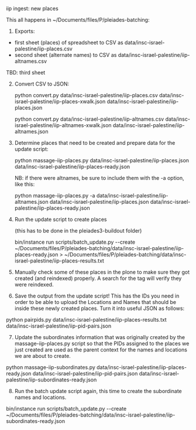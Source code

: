 
iip ingest: new places

This all happens in ~/Documents/files/P/pleiades-batching:

1. Exports:

 * first sheet (places) of spreadsheet to CSV as data/insc-israel-palestine/iip-places.csv
 * second sheet (alternate names) to CSV as data/insc-israel-palestine/iip-altnames.csv
 
 TBD: third sheet

2. Convert CSV to JSON:
    
    python convert.py data/insc-israel-palestine/iip-places.csv data/insc-israel-palestine/iip-places-xwalk.json data/insc-israel-palestine/iip-places.json

    python convert.py data/insc-israel-palestine/iip-altnames.csv data/insc-israel-palestine/iip-altnames-xwalk.json data/insc-israel-palestine/iip-altnames.json

3. Determine places that need to be created and prepare data for the update script:

    python massage-iip-places.py data/insc-israel-palestine/iip-places.json data/insc-israel-palestine/iip-places-ready.json

    NB: if there were altnames, be sure to include them with the -a option, like this:

    python massage-iip-places.py -a data/insc-israel-palestine/iip-altnames.json data/insc-israel-palestine/iip-places.json data/insc-israel-palestine/iip-places-ready.json

4. Run the update script to create places

    (this has to be done in the pleiades3-buildout folder)

    bin/instance run scripts/batch_update.py --create ~/Documents/files/P/pleiades-batching/data/insc-israel-palestine/iip-places-ready.json > ~/Documents/files/P/pleiades-batching/data/insc-israel-palestine/iip-places-results.txt

5. Manually check some of these places in the plone to make sure they got created (and reindexed) properly. A search for the tag will verify they were reindexed.

6. Save the output from the update script! This has the IDs you need in order to be able to upload the Locations and Names that should be inside these newly created places. Turn it into useful JSON as follows:

  python pairpids.py data/insc-israel-palestine/iip-places-results.txt data/insc-israel-palestine/iip-pid-pairs.json

7. Update the subordinates information that was originally created by the massage-iip-places.py script so that the PIDs assigned to the places we just created are used as the parent context for the names and locations we are about to create.

  python massage-iip-subordinates.py data/insc-israel-palestine/iip-places-ready.json data/insc-israel-palestine/iip-pid-pairs.json data/insc-israel-palestine/iip-subordinates-ready.json

8. Run the batch update script again, this time to create the subordinate names and locations.

  bin/instance run scripts/batch_update.py --create ~/Documents/files/P/pleiades-batching/data/insc-israel-palestine/iip-subordinates-ready.json

  



